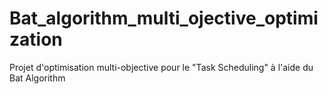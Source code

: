 # Bat_algorithm_multi_ojective_optimization
Projet d'optimisation multi-objective pour le "Task Scheduling" à l'aide du Bat Algorithm
